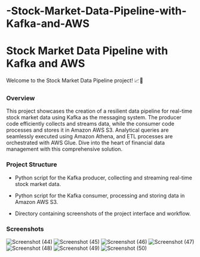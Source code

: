 # -Stock-Market-Data-Pipeline-with-Kafka-and-AWS


# Stock Market Data Pipeline with Kafka and AWS

Welcome to the Stock Market Data Pipeline project! 📈🚀

### Overview
This project showcases the creation of a resilient data pipeline for real-time stock market data using Kafka as the messaging system. The producer code efficiently collects and streams data, while the consumer code processes and stores it in Amazon AWS S3. Analytical queries are seamlessly executed using Amazon Athena, and ETL processes are orchestrated with AWS Glue. Dive into the heart of financial data management with this comprehensive solution.

### Project Structure
- Python script for the Kafka producer, collecting and streaming real-time stock market data.
  
- Python script for the Kafka consumer, processing and storing data in Amazon AWS S3.
  
-  Directory containing screenshots of the project interface and workflow.

### Screenshots


![Screenshot (44)](https://github.com/abhiab369/-Stock-Market-Data-Pipeline-with-Kafka-and-AWS/assets/152010561/b09ca326-e9ef-4775-be14-c4bee4507718)
![Screenshot (45)](https://github.com/abhiab369/-Stock-Market-Data-Pipeline-with-Kafka-and-AWS/assets/152010561/f292cc0f-af8d-4515-8ffd-d3ba63d0b117)
![Screenshot (46)](https://github.com/abhiab369/-Stock-Market-Data-Pipeline-with-Kafka-and-AWS/assets/152010561/55295c4a-abde-4b66-82a5-bdb2e46b7d59)
![Screenshot (47)](https://github.com/abhiab369/-Stock-Market-Data-Pipeline-with-Kafka-and-AWS/assets/152010561/7afd22ee-a4fb-4817-9651-4dfda5e48985)
![Screenshot (48)](https://github.com/abhiab369/-Stock-Market-Data-Pipeline-with-Kafka-and-AWS/assets/152010561/a12dcd16-8771-4b4f-8b5d-0e5acf63b192)
![Screenshot (49)](https://github.com/abhiab369/-Stock-Market-Data-Pipeline-with-Kafka-and-AWS/assets/152010561/b8cfc984-d007-4e62-9f90-0015727c6efc)
![Screenshot (50)](https://github.com/abhiab369/-Stock-Market-Data-Pipeline-with-Kafka-and-AWS/assets/152010561/ba64b4d7-0d77-4671-8f2b-c3e170fd4837)










